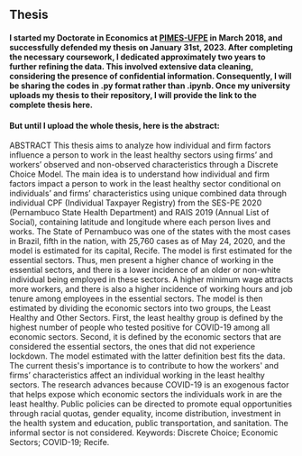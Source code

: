 ## Thesis

#### I started my Doctorate in Economics at [PIMES-UFPE](https://sites.google.com/view/pimes/principal) in March 2018, and successfully defended my thesis on January 31st, 2023. After completing the necessary coursework, I dedicated approximately two years to further refining the data. This involved extensive data cleaning, considering the presence of confidential information. Consequently, I will be sharing the codes in .py format rather than .ipynb. Once my university uploads my thesis to their repository, I will provide the link to the complete thesis here.

#### But until I upload the whole thesis, here is the abstract:


ABSTRACT
This thesis aims to analyze how individual and firm factors influence a person to work in the least healthy sectors using firms’ and workers’ observed and non-observed characteristics through a Discrete Choice Model. The main idea is to understand how individual and firm factors impact a person to work in the least healthy sector conditional on individuals’ and firms’ characteristics using unique combined data through individual CPF (Individual Taxpayer Registry) from the SES-PE 2020 (Pernambuco State Health Department) and RAIS 2019 (Annual List of Social), containing latitude and longitude where each person lives and works. The State of Pernambuco was one of the states with the most cases in Brazil, fifth in the nation, with 25,760 cases as of May 24, 2020, and the model is estimated for its capital, Recife. The model is first estimated for the essential sectors. Thus, men present a higher chance of working in the essential sectors, and there is a lower incidence of an older or non-white individual being employed in these sectors. A higher minimum wage attracts more workers, and there is also a higher incidence of working hours and job tenure among employees in the essential sectors. The model is then estimated by dividing the economic sectors into two groups, the Least Healthy and Other Sectors. First, the least healthy group is defined by the highest number of people who tested positive for COVID-19 among all economic sectors. Second, it is defined by the economic sectors that are considered the essential sectors, the ones that did not experience lockdown. The model estimated with the latter definition best fits the data. The current thesis's importance is to contribute to how the workers' and firms’ characteristics affect an individual working in the least healthy sectors. The research advances because COVID-19 is an exogenous factor that helps expose which economic sectors the individuals work in are the least healthy. Public policies can be directed to promote equal opportunities through racial quotas, gender equality, income distribution, investment in the health system and education, public transportation, and sanitation. The informal sector is not considered.
Keywords: Discrete Choice; Economic Sectors; COVID-19; Recife.

